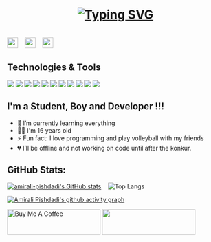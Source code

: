 <h1 align="center">
  <a href="https://git.io/typing-svg"><img src="https://readme-typing-svg.herokuapp.com?font=Consolas&weight=600&pause=1000&color=FFFFFF&background=FFFFFF00&random=false&width=435&lines=Hi+%F0%9F%96%90%F0%9F%8F%BB+%2C+I'm+Amirali+Pishdadi+.;I'm+Back-End+developer+.;I'm+16+y.o+." alt="Typing SVG" /></a>
</h1>

<!-- ![Github views](https://komarev.com/ghpvc/?username=amirali-pishdadi&color=green&style=for-the-badge) -->
<br>
<a href="https://www.linkedin.com/in/amirali-pishdadi-2529aa237/"><img src="https://img.shields.io/badge/linkedin-%230077B5.svg?&style=for-the-badge&logo=linkedin&logoColor=white" height=25></a>
&nbsp;&nbsp;
<a href="https://www.instagram.com/ampishdadi"><img src="https://img.shields.io/badge/instagram-%23E4405F.svg?&style=for-the-badge&logo=instagram&logoColor=white" height=25></a>
&nbsp;&nbsp;
<a href="https://t.me/ampi04"><img src="https://img.shields.io/badge/telegram-%230077B5.svg?&style=for-the-badge&logo=telegram&logoColor=white" height=25></a>

<!-- ![Message](https://img.shields.io/badge/Amirali-Pishdadi-blue)
&nbsp;&nbsp;
![stars](https://img.shields.io/github/stars/amirali-pishdadi/amirali-pishdadi)
&nbsp;&nbsp;
![forks](https://img.shields.io/github/forks/amirali-pishdadi/amirali-pishdadi)
&nbsp;&nbsp;
![watchers](https://img.shields.io/github/watchers/amirali-pishdadi/amirali-pishdadi
) -->

## Technologies & Tools

![](https://img.shields.io/badge/OS-Windows-informational?style=flat&logo=windows&logoColor=white&color=2bbc8a)
![](https://img.shields.io/badge/Visual_Studio_Code-informational?style=flat&logo=visual-studio-code&logoColor=white&color=2bbc8a)
![](https://img.shields.io/badge/Code-Python-informational?style=flat&logo=python&logoColor=white&color=2bbc8a)
![](https://img.shields.io/badge/Code-JavaScript-informational?style=flat&logo=javascript&logoColor=white&color=2bbc8a)
![](https://img.shields.io/badge/Code-Php-informational?style=flat&logo=php&logoColor=white&color=2bbc8a)
![](https://img.shields.io/badge/Code-Django-informational?style=flat&logo=django&logoColor=white&color=2bbc8a)
![](https://img.shields.io/badge/Code-Laravel-informational?style=flat&logo=laravel&logoColor=white&color=2bbc8a)
![](https://img.shields.io/badge/Code-React-informational?style=flat&logo=react&logoColor=white&color=2bbc8a)
![](https://img.shields.io/badge/Code-TailwindCss-informational?style=flat&logo=tailwindcss&logoColor=white&color=2bbc8a)
![](https://img.shields.io/badge/Shell-PowerShell-informational?style=flat&logo=powershell&logoColor=white&color=2bbc8a)
![](https://img.shields.io/badge/Tools-MySQL-informational?style=flat&logo=mysql&logoColor=white&color=2bbc8a)

<!--
[![YouTube Channel Subscribers](https://img.shields.io/youtube/channel/subscribers/UCDCHcqyeQgJ-jVSd6VJkbCw?logo=youtube&logoColor=red&style=for-the-badge)][youtube]
[![Website](https://img.shields.io/website?label=codeSTACKr.com&style=for-the-badge&url=https%3A%2F%2Fcodestackr.com)](https://codestackr.com)
[![Twitter Follow](https://img.shields.io/twitter/follow/codeSTACKr?color=1DA1F2&logo=twitter&style=for-the-badge)](https://twitter.com/intent/follow?original_referer=https%3A%2F%2Fgithub.com%2FcodeSTACKr&screen_name=codeSTACKr)

[![Visual Studio Marketplace Rating (Stars)](https://img.shields.io/visual-studio-marketplace/stars/codestackr.codestackr-theme?label=codeSTACKr%20VS%20Code%20Theme&logo=visualstudiocode&logoColor=ff652f&style=for-the-badge)](https://marketplace.visualstudio.com/items?itemName=codestackr.codestackr-theme)
[![Become A VS Code SuperHero](https://img.shields.io/badge/-Become%20A%20VS%20Code%20SuperHero%20%E2%86%92-gray.svg?colorB=ff652f&style=for-the-badge)](https://vsCodeHero.com)
 -->

## I'm a Student, Boy and Developer !!!

- 🌱 I’m currently learning everything
- 👦🏻 I'm 16 years old
- ⚡ Fun fact: I love programming and play volleyball with my friends
- 💔 I’ll be offline and not working on code until after the konkur.

## GitHub Stats:

[![amirali-pishdadi's GitHub stats](https://github-readme-stats.vercel.app/api?username=amirali-pishdadi&show_icons=true&hide=contribs,prs&theme=dark)](https://github.com/anuraghazra/github-readme-stats)
&nbsp;&nbsp;
![Top Langs](https://github-readme-stats.vercel.app/api/top-langs/?username=amirali-pishdadi&layout=compact&theme=dark)

[![Amirali Pishdadi's github activity graph](https://github-readme-activity-graph.vercel.app/graph?username=amirali-pishdadi&theme=github-compact)](https://github.com/amirali-pishdadi)

<a href="https://www.buymeacoffee.com/ampishdadi" target="_blank"><img src="https://cdn.buymeacoffee.com/buttons/v2/default-blue.png" alt="Buy Me A Coffee" style="height: 60px !important;width: 217px !important;" ></a>
<a href="https://www.coffeebede.com/ampishdadi"><img class="img-fluid"  style="height: 60px !important;width: 217px !important;" src="https://coffeebede.ir/DashboardTemplateV2/app-assets/images/banner/default-yellow.svg" /></a>
